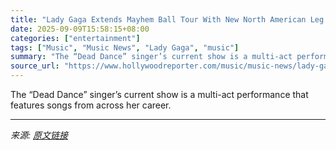 ```yaml
---
title: "Lady Gaga Extends Mayhem Ball Tour With New North American Leg Including Returns to L.A. and NY"
date: 2025-09-09T15:58:15+08:00
categories: ["entertainment"]
tags: ["Music", "Music News", "Lady Gaga", "music"]
summary: "The “Dead Dance” singer’s current show is a multi-act performance that features songs from across her career."
source_url: "https://www.hollywoodreporter.com/music/music-news/lady-gaga-mayhem-ball-tour-second-north-american-leg-1236365931/"
---
```


The “Dead Dance” singer’s current show is a multi-act performance that features songs from across her career.

---

*来源: [原文链接](https://www.hollywoodreporter.com/music/music-news/lady-gaga-mayhem-ball-tour-second-north-american-leg-1236365931/)*
